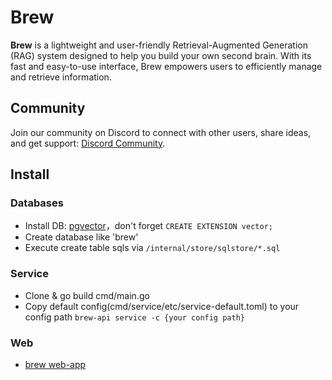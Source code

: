 # Brew

**Brew** is a lightweight and user-friendly Retrieval-Augmented Generation (RAG) system designed to help you build your own second brain. With its fast and easy-to-use interface, Brew empowers users to efficiently manage and retrieve information.

## Community

Join our community on Discord to connect with other users, share ideas, and get support: [Discord Community](https://discord.gg/YGrbmbCVRF).

## Install

### Databases

- Install DB: [pgvector](https://github.com/pgvector/pgvector)，don't forget `CREATE EXTENSION vector;`
- Create database like 'brew'
- Execute create table sqls via `/internal/store/sqlstore/*.sql`

### Service

- Clone & go build cmd/main.go
- Copy default config(cmd/service/etc/service-default.toml) to your config path
  `brew-api service -c {your config path}`

### Web

- [brew web-app](https://github.com/breeew/web-app)
